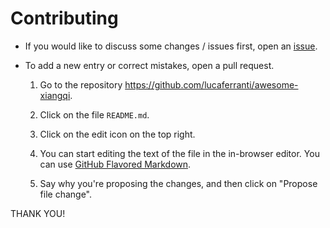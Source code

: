 # Contributing

- If you would like to discuss some changes / issues first, open an [issue](https://github.com/lucaferranti/awesome-xiangqi/issues/new).

- To add a new entry or correct mistakes, open a pull request.

  1. Go to the repository <https://github.com/lucaferranti/awesome-xiangqi>.
  2. Click on the file `README.md`.
  3. Click on the edit icon on the top right.
  4. You can start editing the text of the file in the in-browser editor. You can use [GitHub Flavored Markdown](https://docs.github.com/en/get-started/writing-on-github).

  5. Say why you're proposing the changes, and then click on "Propose file change".

THANK YOU!
